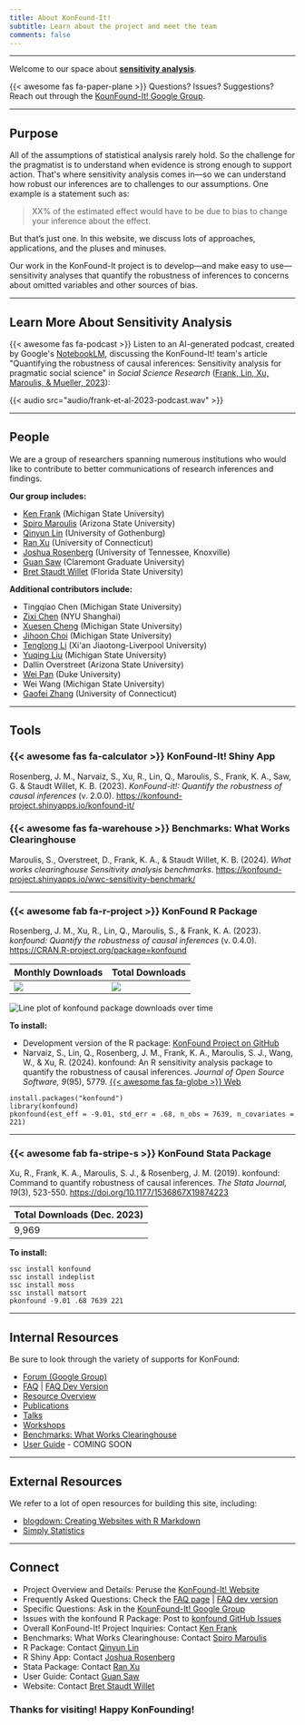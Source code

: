 ```yaml
---
title: About KonFound-It!
subtitle: Learn about the project and meet the team
comments: false
---
```




---

Welcome to our space about **[sensitivity analysis](https://en.wikipedia.org/wiki/Sensitivity_analysis)**. 

{{< awesome fas fa-paper-plane >}} Questions? Issues? Suggestions? Reach out through the [KounFound-It! Google Group](https://groups.google.com/g/konfound-it).

---


## Purpose

All of the assumptions of statistical analysis rarely hold. So the challenge for the pragmatist is to understand when evidence is strong enough to support action. That's where sensitivity analysis comes in&#8212;so we can understand how robust our inferences are to challenges to our assumptions. One example is a statement such as: 

> XX% of the estimated effect would have to be due to bias to change your inference about the effect.

But that’s just one. In this website, we discuss lots of approaches, applications, and the pluses and minuses.

Our work in the KonFound-It project is to develop&#8212;and make easy to use&#8212;sensitivity analyses that quantify the robustness of inferences to concerns about omitted variables and other sources of bias.

---

## Learn More About Sensitivity Analysis

{{< awesome fas fa-podcast >}} Listen to an AI-generated podcast, created by Google's [NotebookLM](https://notebooklm.google.com/), discussing the KonFound-It! team's article "Quantifying the robustness of causal inferences: Sensitivity analysis for pragmatic social science" in *Social Science Research* ([Frank, Lin, Xu, Maroulis, & Mueller, 2023](https://doi.org/10.1016/j.ssresearch.2022.102815)): 

{{< audio src="audio/frank-et-al-2023-podcast.wav" >}}

---


## People

We are a group of researchers spanning numerous institutions who would like to contribute to better communications of research inferences and findings.

**Our group includes:**

- [Ken Frank](https://msu.edu/~kenfrank/) (Michigan State University)
- [Spiro Maroulis](http://www.public.asu.edu/~smarouli/Spiro_Maroulis/Home.html) (Arizona State University)
- [Qinyun Lin](https://www.linkedin.com/in/qinyun-lin-b72763112/) (University of Gothenburg)
- [Ran Xu](https://sites.google.com/site/ranxupersonalweb/) (University of Connecticut)
- [Joshua Rosenberg](https://joshuamrosenberg.com/) (University of Tennessee, Knoxville)
- [Guan Saw](https://www.cgu.edu/people/guan-saw/) (Claremont Graduate University)
- [Bret Staudt Willet](https://bretsw.com) (Florida State University)

**Additional contributors include:**

- Tingqiao Chen (Michigan State University)
- [Zixi Chen](https://caser.shanghai.nyu.edu/people/zixi-chen/) (NYU Shanghai)
- [Xuesen Cheng](https://www.linkedin.com/in/xuesen-cheng-452272190/) (Michigan State University)
- [Jihoon Choi](https://www.linkedin.com/in/jihoon-choi-60a918223/) (Michigan State University)
- [Tenglong Li](https://www.xjtlu.edu.cn/en/staff-details/staff/tenglong-li) (Xi'an Jiaotong-Liverpool University)
- [Yuqing Liu](https://www.linkedin.com/in/yuqing-liu-b6372889/) (Michigan State University)
- Dallin Overstreet (Arizona State University)
- [Wei Pan](https://sites.duke.edu/panwei/) (Duke University)
- Wei Wang (Michigan State University)
- [Gaofei Zhang](https://www.linkedin.com/in/gaofei-zhang-450013107/) (University of Connecticut)

---


## Tools

### {{< awesome fas fa-calculator >}} KonFound-It! Shiny App

Rosenberg, J. M., Narvaiz, S., Xu, R., Lin, Q., Maroulis, S., Frank, K. A., Saw, G. & Staudt Willet, K. B. (2023). *KonFound-it!: Quantify the robustness of causal inferences* (v. 2.0.0). https://konfound-project.shinyapps.io/konfound-it/



### {{< awesome fas fa-warehouse >}} Benchmarks: What Works Clearinghouse

Maroulis, S., Overstreet, D., Frank, K. A., & Staudt Willet, K. B. (2024). *What works clearinghouse Sensitivity analysis benchmarks*. https://konfound-project.shinyapps.io/wwc-sensitivity-benchmark/



---

### {{< awesome fab fa-r-project >}} KonFound R Package

Rosenberg, J. M., Xu, R., Lin, Q., Maroulis, S., & Frank, K. A. (2023). *konfound: Quantify the robustness of causal inferences* (v. 0.4.0). https://CRAN.R-project.org/package=konfound 



| Monthly Downloads | Total Downloads |
| :---------------- | :-------------- |
| ![](https://cranlogs.r-pkg.org/badges/konfound?color=9bbb59) | ![](https://cranlogs.r-pkg.org/badges/grand-total/konfound?color=9bbb59) |

![Line plot of konfound package downloads over time](/img/konfound-downloads.png)


**To install:**

- Development version of the R package: [KonFound Project on GitHub](https://github.com/konfound-project/konfound)
- Narvaiz, S., Lin, Q., Rosenberg, J. M., Frank, K. A., Maroulis, S. J., Wang, W., & Xu, R. (2024). konfound: An R sensitivity analysis package to quantify the robustness of causal inferences. *Journal of Open Source Software, 9*(95), 5779. [{{< awesome fas fa-globe >}} Web](https://doi.org/10.21105/joss.05779)

```
install.packages("konfound")
library(konfound)
pkonfound(est_eff = -9.01, std_err = .68, n_obs = 7639, n_covariates = 221)
```


---

### {{< awesome fab fa-stripe-s >}} KonFound Stata Package

Xu, R., Frank, K. A., Maroulis, S. J., & Rosenberg, J. M. (2019). konfound: Command to quantify robustness of causal inferences. *The Stata Journal, 19*(3), 523-550. https://doi.org/10.1177/1536867X19874223


| Total Downloads (Dec. 2023) |
| :-------------------------- |
| 9,969 |


**To install:**

```
ssc install konfound
ssc install indeplist
ssc install moss
ssc install matsort
pkonfound -9.01 .68 7639 221
```


---


## Internal Resources

Be sure to look through the variety of supports for KonFound:

- [Forum (Google Group)](https://groups.google.com/g/konfound-it)
- [FAQ](/page/faq) | [FAQ Dev Version](https://www.dropbox.com/s/9eymdekym5g50o7/frequently%20asked%20questions%20for%20application%20of%20konfound-it.docx?dl=0)
- [Resource Overview](/page/resources)
- [Publications](/page/publications)
- [Talks](/page/talks)
- [Workshops](/page/workshops)
- [Benchmarks: What Works Clearinghouse](https://konfound-project.shinyapps.io/wwc-sensitivity-benchmark/)
- [User Guide]() - COMING SOON

---


## External Resources

We refer to a lot of open resources for building this site, including:

- [blogdown: Creating Websites with R Markdown](https://bookdown.org/yihui/blogdown/)
- [Simply Statistics](https://simplystatistics.org/)

---

## Connect

- Project Overview and Details: Peruse the [KonFound-It! Website](https://konfound-it.org/)
- Frequently Asked Questions: Check the [FAQ page](/page/faq) | [FAQ dev version](https://www.dropbox.com/s/9eymdekym5g50o7/frequently%20asked%20questions%20for%20application%20of%20konfound-it.docx?dl=0)
- Specific Questions: Ask in the [KounFound-It! Google Group](https://groups.google.com/g/konfound-it)
- Issues with the konfound R Package: Post to [konfound GitHub Issues]((https://github.com/konfound-project/konfound/issues))
- Overall KonFound-It! Project Inquiries: Contact [Ken Frank](https://msu.edu/~kenfrank/)
- Benchmarks: What Works Clearinghouse: Contact [Spiro Maroulis](http://www.public.asu.edu/~smarouli/Spiro_Maroulis/Home.html)
- R Package: Contact [Qinyun Lin](https://www.linkedin.com/in/qinyun-lin-b72763112/)
- R Shiny App: Contact [Joshua Rosenberg](https://joshuamrosenberg.com/)
- Stata Package: Contact [Ran Xu](https://sites.google.com/site/ranxupersonalweb/)
- User Guide: Contact [Guan Saw](https://www.cgu.edu/people/guan-saw/)
- Website: Contact [Bret Staudt Willet](https://bretsw.com)

### Thanks for visiting! Happy KonFounding!
